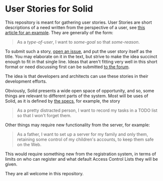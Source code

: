# User Stories for Solid

This repository is meant for gathering user stories. User Stories are short descriptions of a need written from the
perspective of a user, see [this article for an example](https://www.mountaingoatsoftware.com/agile/user-stories). They
are generally of the form:

> As a *type-of-user*, I want to *some-goal* so that *some-reason*.

To submit such a story, [open an issue](https://github.com/solid/user-stories/issues/new), and put the user story itself as the title. You may elaborate on it in the text, but strive to make the idea succinct enough to fit in that single line. 
Ideas that aren't fitting very well in this short format or need discussing first can be submitted [to the forum](https://forum.solidproject.org/c/1-about-solid/app-communities).

The idea is that developers and architects can use these stories in their development efforts. 

Obviously, Solid presents a wide open space of opportunity, and so, some things are relevant to different parts of the system. 
Most will be uses of Solid, as it is defined by
[the specs](https://github.com/solid/solid-spec), for example,
the story

> As a pretty distracted person, I want to record my tasks in a TODO
> list so that I won't forget them.

Other things may require new functionality from the server, for example:

> As a father, I want to set up a server for my family and only them,
> retaining some control of my children's accounts, to keep them safe
> on the Web. 

This would require something new from the registration system, in
terms of limits on who can register and what default Access Control
Lists they will be given.

They are all welcome in this repository.
